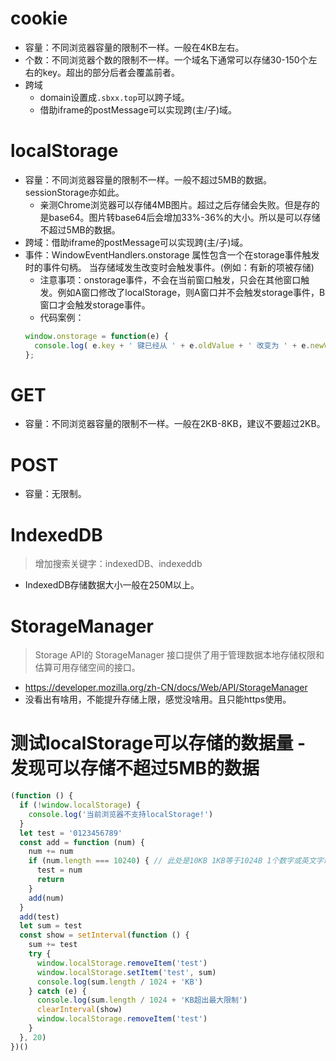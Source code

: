 # cookie
* 容量：不同浏览器容量的限制不一样。一般在4KB左右。
* 个数：不同浏览器个数的限制不一样。一个域名下通常可以存储30-150个左右的key。超出的部分后者会覆盖前者。
* 跨域
    - domain设置成```.sbxx.top```可以跨子域。
    - 借助iframe的postMessage可以实现跨(主/子)域。

# localStorage
* 容量：不同浏览器容量的限制不一样。一般不超过5MB的数据。sessionStorage亦如此。
  - 亲测Chrome浏览器可以存储4MB图片。超过之后存储会失败。但是存的是base64。图片转base64后会增加33%-36%的大小。所以是可以存储不超过5MB的数据。
* 跨域：借助iframe的postMessage可以实现跨(主/子)域。
* 事件：WindowEventHandlers.onstorage 属性包含一个在storage事件触发时的事件句柄。 当存储域发生改变时会触发事件。(例如：有新的项被存储)
  - 注意事项：onstorage事件，不会在当前窗口触发，只会在其他窗口触发。例如A窗口修改了localStorage，则A窗口并不会触发storage事件，B窗口才会触发storage事件。
  - 代码案例：
  ```javascript
  window.onstorage = function(e) {
    console.log( e.key + ' 键已经从 ' + e.oldValue + ' 改变为 ' + e.newValue + '.');
  };
  ```

# GET
* 容量：不同浏览器容量的限制不一样。一般在2KB-8KB，建议不要超过2KB。

# POST
* 容量：无限制。

# IndexedDB
> 增加搜索关键字：indexedDB、indexeddb
* IndexedDB存储数据大小一般在250M以上。

# StorageManager
> Storage API的 StorageManager 接口提供了用于管理数据本地存储权限和估算可用存储空间的接口。
* https://developer.mozilla.org/zh-CN/docs/Web/API/StorageManager
* 没看出有啥用，不能提升存储上限，感觉没啥用。且只能https使用。

# 测试localStorage可以存储的数据量 - 发现可以存储不超过5MB的数据
```javascript
(function () {
  if (!window.localStorage) {
    console.log('当前浏览器不支持localStorage!')
  }
  let test = '0123456789'
  const add = function (num) {
    num += num
    if (num.length === 10240) { // 此处是10KB 1KB等于1024B 1个数字或英文字母是1B
      test = num
      return
    }
    add(num)
  }
  add(test)
  let sum = test
  const show = setInterval(function () {
    sum += test
    try {
      window.localStorage.removeItem('test')
      window.localStorage.setItem('test', sum)
      console.log(sum.length / 1024 + 'KB')
    } catch (e) {
      console.log(sum.length / 1024 + 'KB超出最大限制')
      clearInterval(show)
      window.localStorage.removeItem('test')
    }
  }, 20)
})()
```
